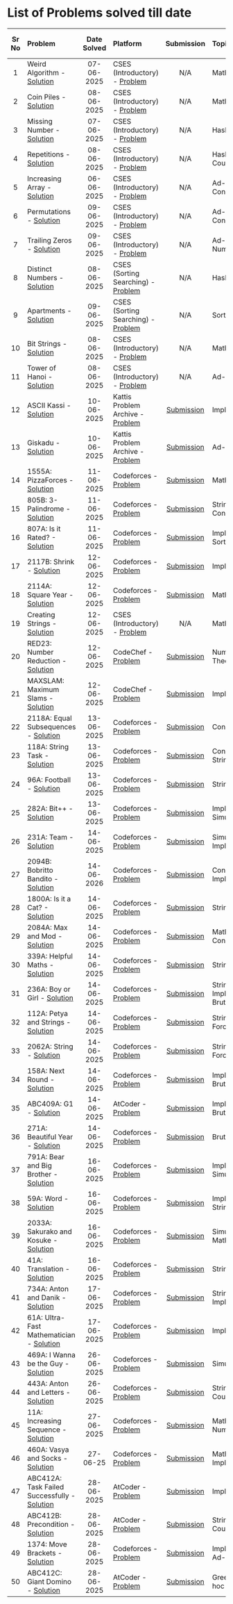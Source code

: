 # List of Problems solved till date

|Sr No|Problem|Date Solved|Platform|Submission|Topics|Difficulty (out of 5)|Source |
|:---:|:------|:---------:|:--------|:--------:|:-----|:-------------------:| :----: |
| 1 | Weird Algorithm - [Solution](/Problemsets/CSES/Introductory/WeirdAlgorithm.cpp) |07-06-2025| CSES (Introductory) - [Problem](https://cses.fi/problemset/task/1068)| N/A | Math | 1 | N/A |
| 2 | Coin Piles - [Solution](/Problemsets/CSES/Introductory/CoinPiles.cpp) |08-06-2025| CSES (Introductory) - [Problem](https://cses.fi/problemset/task/1754)| N/A | Math | 2 | N/A |
| 3 | Missing Number - [Solution](/Problemsets/CSES/Introductory/MissingNumber.cpp) | 07-06-2025 | CSES (Introductory) - [Problem](https://cses.fi/problemset/task/1083)| N/A | Hashing | 1 | N/A |
| 4 | Repetitions - [Solution](/Problemsets/CSES/Introductory/Repetitions.cpp) |08-06-2025| CSES (Introductory) - [Problem](https://cses.fi/problemset/task/1069)| N/A | Hashing, Counting | 1 | N/A |
| 5 | Increasing Array - [Solution](/Problemsets/CSES/Introductory/IncreasingArray.cpp) |06-06-2025| CSES (Introductory) - [Problem](https://cses.fi/problemset/task/1094)| N/A | Ad-hoc, Constructive | 2 | N/A | 
| 6 | Permutations - [Solution](/Problemsets/CSES/Introductory/Permutations.cpp) |09-06-2025| CSES (Introductory) - [Problem](https://cses.fi/problemset/task/1070)| N/A | Ad-hoc, Constructive | 1 | N/A |
| 7 | Trailing Zeros - [Solution](/Problemsets/CSES/Introductory/TrailingZeros.cpp) | 09-06-2025 | CSES (Introductory) - [Problem](https://cses.fi/problemset/task/1618)| N/A | Ad-hoc, Math, Number Theory | 2 | N/A |
| 8 | Distinct Numbers - [Solution](/Problemsets/CSES/Sorting-Searching/DistinctNumbers.cpp) | 08-06-2025 | CSES (Sorting Searching) - [Problem](https://cses.fi/problemset/task/1621)| N/A | Hashing | 1 | N/A | 
| 9 | Apartments - [Solution](/Problemsets/CSES/Sorting-Searching/Apartments.cpp) |09-06-2025| CSES (Sorting Searching) - [Problem](https://cses.fi/problemset/task/1084)| N/A | Sorting, Greedy | 1 | N/A |
| 10 | Bit Strings - [Solution](/Problemsets/CSES/Introductory/BitStrings.cpp) |08-06-2025| CSES (Introductory) - [Problem](https://cses.fi/problemset/task/1617)| N/A | Math | 1 | N/A |
| 11 | Tower of Hanoi - [Solution](/Problemsets/CSES/Introductory/TowerOfHanoi.cpp) |08-06-2025 | CSES (Introductory) - [Problem](https://cses.fi/problemset/task/1617)| N/A | Ad-hoc | 1 | N/A |
| 12 | ASCII Kassi - [Solution](/Problemsets/Kattis/ASCIIkassi.cpp) | 10-06-2025 | Kattis Problem Archive - [Problem](https://open.kattis.com/problems/asciikassi) | [Submission](https://open.kattis.com/submissions/17539527) | Implementation | 1 | N/A |
| 13 | Giskadu - [Solution](/Problemsets/Kattis/giskadu.cpp) | 10-06-2025 | Kattis Problem Archive - [Problem](https://open.kattis.com/problems/giskadu) | [Submission](https://open.kattis.com/submissions/17539597) | Ad-hoc | 2 | N/A |
| 14 | 1555A: PizzaForces - [Solution](/Problemsets/CF/1555A_Pizzaforces.cpp) | 11-06-2025 | Codeforces - [Problem](https://codeforces.com/contest/1555/problem/A) | [Submission](https://codeforces.com/contest/1555/submission/323886256) | Math, Counting | 5 | [Next-Problem](https://next-problem.com/) | 
| 15 | 805B: 3-Palindrome - [Solution](/Problemsets/CF/805B_3Palindrome.cpp) | 11-06-2025 | Codeforces - [Problem](https://codeforces.com/contest/805/problem/B) | [Submission](https://codeforces.com/contest/805/submission/323887707) | String, Constructive | 1 | [ACDLadders](https://acodedaily.com/) |
| 16 | 807A: Is it Rated? - [Solution](/Problemsets/CF/807A_IsItRated.cpp) | 11-06-2025 | Codeforces - [Problem](https://codeforces.com/contest/807b/problem/A) | [Submission](https://codeforces.com/contest/807/submission/323945535) | Implementation, Sorting | 1 | [ACDLadders](https://acodedaily.com/) |
| 17 | 2117B: Shrink - [Solution](/Problemsets/CF/2117B_Shrink.cpp) | 12-06-2025 | Codeforces - [Problem](https://codeforces.com/contest/2117/problem/B/) | [Submission](https://codeforces.com/contest/2117/submission/323952621) | Implementation | 2 | Upsolving |
| 18 | 2114A: Square Year - [Solution](/Problemsets/CF/2114A_SquareYear.cpp) | 12-06-2025 | Codeforces - [Problem](https://codeforces.com/contest/2114/problem/A/) | [Submission](https://codeforces.com/contest/2114/submission/323953843) | Math | 1 | [ACDLadders](https://acodedaily.com/) |
| 19 | Creating Strings - [Solution](/Problemsets/CSES/Introductory/CreatingStrings.cpp)| 12-06-2025 | CSES (Introductory) - [Problem](https://cses.fi/problemset/task/1622) | N/A | Math, Strings | 2 | N/A |
| 20 | RED23: Number Reduction - [Solution](/Problemsets/codechef.com/RED23.cpp) | 12-06-2025 | CodeChef - [Problem](https://www.codechef.com/problems/RED23) | [Submission](https://www.codechef.com/viewsolution/1165776252) | Number Theory, Math | 1 | Upsolving | 
| 21 | MAXSLAM: Maximum Slams - [Solution](/Problemsets/codechef.com/MAXSLAM.cpp) | 12-06-2025 | CodeChef - [Problem](https://www.codechef.com/problems/MAXSLAM) | [Submission](https://www.codechef.com/viewsolution/1165776969) | Implementation | 1 | Upsolving |
| 22 | 2118A: Equal Subsequences - [Solution](/Problemsets/CF/2118A_EqualSubsequences.cpp) | 13-06-2025 | Codeforces - [Problem](https://codeforces.com/contest/2118/problem/A) | [Submission](https://codeforces.com/contest/2118/submission/324165634) | Constructive | 2 | Upsolving |
| 23 | 118A: String Task - [Solution](/Problemsets/CF/118A_StringTask.cpp) | 13-06-2025 | Codeforces - [Problem](https://codeforces.com/contest/118/problem/A/) | [Submission](https://codeforces.com/problemset/submission/118/324265265) | Constructive, Strings | 1 | [ACDLadders](https://acodedaily.com/) | 
| 24 | 96A: Football - [Solution](/Problemsets/CF/96A_Football.cpp) | 13-06-2025 | Codeforces - [Problem](https://codeforces.com/contest/96/problem/A/) | [Submission](https://codeforces.com/contest/96/submission/324285372) | Strings | 1 | [ACDLadders](https://acodedaily.com/) |
| 25 | 282A: Bit++ - [Solution](/Problemsets/CF/282A_Bit++.cpp) |  13-06-2025 | Codeforces - [Problem](https://codeforces.com/contest/282/problem/A/) | [Submission](https://codeforces.com/problemset/submission/282/324286541) | Implementation, Simulation | 1 | [ACDLadders](https://acodedaily.com/) |
| 26 | 231A: Team - [Solution](/Problemsets/CF/231A_Team.cpp) | 14-06-2025 | Codeforces - [Problem](https://codeforces.com/contest/231/problem/A/) | [Submission](https://codeforces.com/problemset/submission/231/324298365) | Simulation, Implementation | 1 | [ACDLadders](https://acodedaily.com/) |
| 27 | 2094B: Bobritto Bandito - [Solution](/Problemsets/CF/2094B_BobrittoBandito.cpp) | 14-06-2026 | Codeforces - [Problem](https://codeforces.com/problemset/problem/2094/B) | [Submission](https://codeforces.com/problemset/submission/2094/324328601) | Constructive, Implementation | 1 | [ACDLadders](https://acodedaily.com/) |
| 28 | 1800A: Is it a Cat? - [Solution](/Problemsets/CF/1800A_IsItACat.cpp) | 14-06-2025 | Codeforces - [Problem](https://codeforces.com/problemset/problem/1800/A) | [Submission](https://codeforces.com/contest/1800/submission/324331601) | Strings, STL | 2 | [ACDLadders](https://acodedaily.com/) | 
| 29 | 2084A: Max and Mod - [Solution](/Problemsets/CF/2084A_MaxAndMod.cpp) | 14-06-2025 | Codeforces - [Problem](https://codeforces.com/problemset/problem/2084/A) | [Submission](https://codeforces.com/problemset/submission/2084/324354673) | Math, Constructive | 2 | [ACDLadders](https://acodedaily.com/) |
| 30 | 339A: Helpful Maths - [Solution](/Problemsets/CF/339A_HelpfulMaths.cpp) | 14-06-2025 | Codeforces - [Problem](https://codeforces.com/problemset/problem/339/A) | [Submission](https://codeforces.com/contest/339/submission/324355591) | Strings | 1 | [ACDLadders](https://acodedaily.com/) |
| 31 | 236A: Boy or Girl - [Solution](/Problemsets/CF/236A_BoyOrGirl.cpp) | 14-06-2025 | Codeforces - [Problem](https://codeforces.com/problemset/problem/236/A) | [Submission](https://codeforces.com/contest/236/submission/324356189) | String, Implementation, Brute Force | 1 | [ACDLadders](https://acodedaily.com/) |
| 32 | 112A: Petya and Strings - [Solution](/Problemsets/CF/112A_PetyaAndStrings.cpp) | 14-06-2025 | Codeforces - [Problem](https://codeforces.com/problemset/problem/112/A) | [Submission](https://codeforces.com/contest/112/submission/324356808) | Strings, Brute Force | 1 | [ACDLadders](https://acodedaily.com/) |
| 33 | 2062A: String - [Solution](/Problemsets/CF/2062A_String.cpp) | 14-06-2025 | Codeforces - [Problem](https://codeforces.com/problemset/problem/2062/A) | [Submission](https://codeforces.com/contest/2062/submission/324361379) | Strings, Brute Force | 1 | [ACDLadders](https://acodedaily.com/) |
| 34 | 158A: Next Round - [Solution](/Problemsets/CF/158A_NextRound.cpp) | 14-06-2025 | Codeforces - [Problem](https://codeforces.com/problemset/problem/158/A) | [Submission](https://codeforces.com/contest/158/submission/324362264) | Implementation, Brute Force | 1 | [ACDLadders](https://acodedaily.com/) |
| 35 | ABC409A: G1 - [Solution](/Problemsets/AC/ABC409A_G1.cpp) | 14-06-2025 | AtCoder - [Problem](https://atcoder.jp/contests/abc410/tasks/abc410_a) | [Submission](https://atcoder.jp/contests/abc410/submissions/66721336) | Implementation, Brute Force | 1 | [ABC 409](https://atcoder.jp/contests/abc410) |
| 36 | 271A: Beautiful Year - [Solution](/Problemsets/CF/271A_BeautifulYear.cpp) | 14-06-2025 | Codeforces - [Problem](https://codeforces.com/problemset/problem/271/A) | [Submission](https://codeforces.com/problemset/submission/271/324408519) | Brute Force | 1 | [ACDLadders](https://acodedaily.com/) | 
| 37 | 791A: Bear and Big Brother - [Solution](/Problemsets/CF/791A_BearAndBigBrother.cpp) | 16-06-2025 | Codeforces - [Problem](https://codeforces.com/problemset/problem/791/A) | [Submission](https://codeforces.com/contest/791/submission/324635229) | Implementation, Simulation | 1 | [ACDLadders](https://acodedaily.com/) |    
| 38 | 59A: Word - [Solution](/Problemsets/CF/59A_Word.cpp) | 16-06-2025 | Codeforces - [Problem](https://codeforces.com/problemset/problem/59/A) | [Submission](https://codeforces.com/contest/59/submission/324637575) | Implementation, Strings | 1 | [ACDLadders](https://acodedaily.com/) |
| 39 | 2033A: Sakurako and Kosuke - [Solution](/Problemsets/CF/2033A_SakurakoAndKosuke.cpp) | 16-06-2025 | Codeforces - [Problem](https://codeforces.com/problemset/problem/2033/A) | [Submission](https://codeforces.com/problemset/problem/2033/A) | Simulation, Math | 1 | [ACDLadders](https://acodedaily.com/) | 
| 40 | 41A: Translation - [Solution](/Problemsets/CF/41A_Translation.cpp) | 16-06-2025 | Codeforces - [Problem](https://codeforces.com/problemset/problem/41/A) | [Submission](https://codeforces.com/contest/41/submission/324640069) | Strings | 1 | [ACDLadders](https://acodedaily.com/) |
| 41 | 734A: Anton and Danik - [Solution](/Problemsets/CF/734A_AntonAndDanik.cpp) | 17-06-2025 | Codeforces - [Problem](https://codeforces.com/problemset/problem/734/A) | [Submission](https://codeforces.com/problemset/submission/734/324691267) | Strings, Implementation | 1 | [ACDLadders](https://acodedaily.com/) |
| 42 | 61A: Ultra-Fast Mathematician - [Solution](/Problemsets/CF/61A_UltrafastMathematician.cpp) | 17-06-2025 | Codeforces - [Problem](https://codeforces.com/problemset/problem/61/A) | [Submission](https://codeforces.com/problemset/submission/61/324734958) | Implementation | 1 | [A2OJ](https://earthshakira.github.io/a2oj-clientside/server/Ladders.html) |
| 43 | 469A: I Wanna be the Guy - [Solution](/Problemsets/CF/469A_IWannaBeTheGuy.cpp) | 26-06-2025 | Codeforces - [Problem](https://codeforces.com/problemset/problem/469/A) | [Submission](https://codeforces.com/contest/469/submission/326057204) | Simulation | 1 | [ACDLadders](https://acodedaily.com/) |
| 44 | 443A: Anton and Letters - [Solution](/Problemsets/CF/443A_AntonAndLetters.cpp) | 26-06-2025 | Codeforces - [Problem](https://codeforces.com/problemset/problem/443/A) | [Submission](https://codeforces.com/contest/443/submission/326116588) | Strings, Counting | 1 | [ACDLadders](https://acodedaily.com/) |
| 45 | 11A: Increasing Sequence - [Solution](/Problemsets/CF/11A_IncreasingSequence.cpp) | 27-06-2025 | Codeforces - [Problem](https://codeforces.com/problemset/problem/11/A) | [Submission](https://codeforces.com/problemset/submission/11/326314785) | Math, Greedy, Number Theory | 2 | [ACDLadders](https://acodedaily.com/) |
| 46 | 460A: Vasya and Socks - [Solution](/Problemsets/CF/460A_VasyaAndSocks.cpp) | 27-06-25 | Codeforces - [Problem](https://codeforces.com/problemset/problem/460/A) | [Submission](https://codeforces.com/problemset/submission/460/326317158) | Math, Implementation | 2 | [ACDLadders](https://acodedaily.com/) |
| 47 | ABC412A: Task Failed Successfully - [Solution](/Problemsets/AC/ABC412A_TaskFailedSuccessfully.cpp) | 28-06-2025 | AtCoder - [Problem](https://atcoder.jp/contests/abc412/tasks/abc412_a) | [Submission](https://atcoder.jp/contests/abc412/submissions/67120602) | Implementation | 1 | [ABC412](https://atcoder.jp/contests/abc412/tasks) |
| 48 | ABC412B: Precondition - [Solution](/Problemsets/AC/ABC412B_Precondition.cpp) | 28-06-2025 | AtCoder - [Problem](https://atcoder.jp/contests/abc412/tasks/abc412_b) | [Submission](https://atcoder.jp/contests/abc412/submissions/67129058) | Strings, Counting | 1 | [ABC412](https://atcoder.jp/contests/abc412/tasks) |
| 49 | 1374: Move Brackets - [Solution](/Problemsets/CF/1374C_MoveBrackets.cpp) | 28-06-2025 | Codeforces - [Problem](https://codeforces.com/problemset/problem/1374/C) | [Submission](https://codeforces.com/problemset/submission/1374/326424210) | Implementation, Ad-hoc | 2 | [ABC412](https://atcoder.jp/contests/abc412/tasks) |
| 50 | ABC412C: Giant Domino - [Solution](/Problemsets/AC/ABC412C_GiantDomino.cpp) | 28-06-2025 | AtCoder - [Problem](https://atcoder.jp/contests/abc412/tasks/abc412_c) | [Submission](https://atcoder.jp/contests/abc412/submissions/67171965) | Greedy, Ad-hoc | 3 | [ABC412](https://atcoder.jp/contests/abc412/tasks) |
